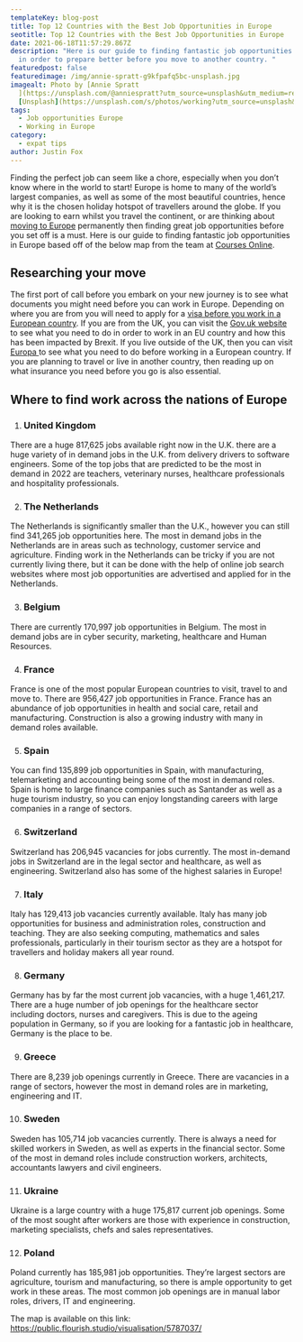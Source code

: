 ```yaml
---
templateKey: blog-post
title: Top 12 Countries with the Best Job Opportunities in Europe
seotitle: Top 12 Countries with the Best Job Opportunities in Europe
date: 2021-06-18T11:57:29.867Z
description: "Here is our guide to finding fantastic job opportunities in Europe
  in order to prepare better before you move to another country. "
featuredpost: false
featuredimage: /img/annie-spratt-g9kfpafq5bc-unsplash.jpg
imagealt: Photo by [Annie Spratt
  ](https://unsplash.com/@anniespratt?utm_source=unsplash&utm_medium=referral&utm_content=creditCopyText)on
  [Unsplash](https://unsplash.com/s/photos/working?utm_source=unsplash&utm_medium=referral&utm_content=creditCopyText)
tags:
  - Job opportunities Europe
  - Working in Europe
category:
  - expat tips
author: Justin Fox
---
```

Finding the perfect job can seem like a chore, especially when you don’t know where in the world to start! Europe is home to many of the world’s largest companies, as well as some of the most beautiful countries, hence why it is the chosen holiday hotspot of travellers around the globe. If you are looking to earn whilst you travel the continent, or are thinking about [moving to Europe](https://www.thexpatmagazine.com/blog/2018-05-05-5-reasons-why-you-should-live-in-europe) permanently then finding great job opportunities before you set off is a must. Here is our guide to finding fantastic job opportunities in Europe based off of the below map from the team at [Courses Online](https://www.coursesonline.co.uk/).

## Researching your move

The first port of call before you embark on your new journey is to see what documents you might need before you can work in Europe. Depending on where you are from you will need to apply for a [visa before you work in a European country](https://www.thexpatmagazine.com/blog/2021-04-17-post-study-work-visa-a-complete-guide). If you are from the UK, you can visit the [Gov.uk website ](https://www.gov.uk/working-abroad)to see what you need to do in order to work in an EU country and how this has been impacted by Brexit. If you live outside of the UK, then you can visit [Europa ](https://europa.eu/european-union/business_en)to see what you need to do before working in a European country. If you are planning to travel or live in another country, then reading up on what insurance you need before you go is also essential.

## Where to find work across the nations of Europe

1. ### United Kingdom

There are a huge 817,625 jobs available right now in the U.K. there are a huge variety of in demand jobs in the U.K. from delivery drivers to software engineers. Some of the top jobs that are predicted to be the most in demand in 2022 are teachers, veterinary nurses, healthcare professionals and hospitality professionals.

2. ### The Netherlands

The Netherlands is significantly smaller than the U.K., however you can still find 341,265 job opportunities here. The most in demand jobs in the Netherlands are in areas such as technology, customer service and agriculture. Finding work in the Netherlands can be tricky if you are not currently living there, but it can be done with the help of online job search websites where most job opportunities are advertised and applied for in the Netherlands.

3. ### Belgium

There are currently 170,997 job opportunities in Belgium. The most in demand jobs are in cyber security, marketing, healthcare and Human Resources.

4. ### France

France is one of the most popular European countries to visit, travel to and move to. There are 956,427 job opportunities in France. France has an abundance of job opportunities in health and social care, retail and manufacturing. Construction is also a growing industry with many in demand roles available.

5. ### Spain

You can find 135,899 job opportunities in Spain, with manufacturing, telemarketing and accounting being some of the most in demand roles. Spain is home to large finance companies such as Santander as well as a huge tourism industry, so you can enjoy longstanding careers with large companies in a range of sectors.

6. ### Switzerland

Switzerland has 206,945 vacancies for jobs currently. The most in-demand jobs in Switzerland are in the legal sector and healthcare, as well as engineering. Switzerland also has some of the highest salaries in Europe!

7. ### Italy

Italy has 129,413 job vacancies currently available. Italy has many job opportunities for business and administration roles, construction and teaching. They are also seeking computing, mathematics and sales professionals, particularly in their tourism sector as they are a hotspot for travellers and holiday makers all year round.

8. ### Germany

Germany has by far the most current job vacancies, with a huge 1,461,217. There are a huge number of job openings for the healthcare sector including doctors, nurses and caregivers. This is due to the ageing population in Germany, so if you are looking for a fantastic job in healthcare, Germany is the place to be.

9. ### Greece

There are 8,239 job openings currently in Greece. There are vacancies in a range of sectors, however the most in demand roles are in marketing, engineering and IT.

10. ### Sweden

Sweden has 105,714 job vacancies currently. There is always a need for skilled workers in Sweden, as well as experts in the financial sector. Some of the most in demand roles include construction workers, architects, accountants lawyers and civil engineers.

11. ### Ukraine

Ukraine is a large country with a huge 175,817 current job openings. Some of the most sought after workers are those with experience in construction, marketing specialists, chefs and sales representatives.

12. ### Poland

Poland currently has 185,981 job opportunities. They’re largest sectors are agriculture, tourism and manufacturing, so there is ample opportunity to get work in these areas. The most common job openings are in manual labor roles, drivers, IT and engineering.

The map is available on this link: <https://public.flourish.studio/visualisation/5787037/>